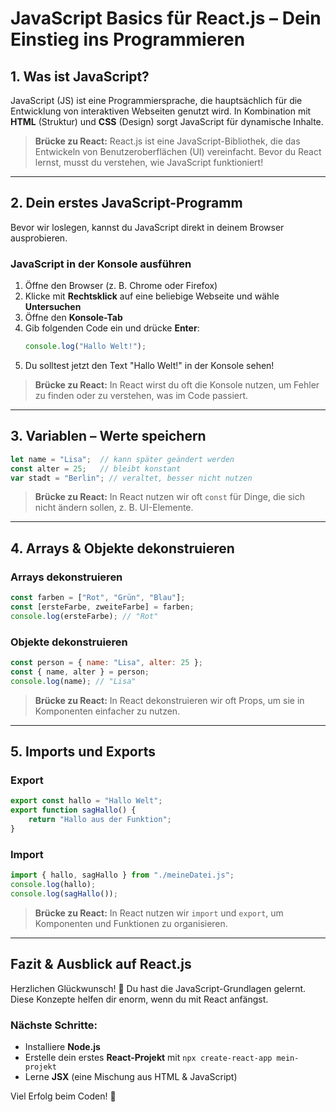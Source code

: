 # JavaScript Basics für React.js – Dein Einstieg ins Programmieren

## 1. Was ist JavaScript?
JavaScript (JS) ist eine Programmiersprache, die hauptsächlich für die Entwicklung von interaktiven Webseiten genutzt wird. In Kombination mit **HTML** (Struktur) und **CSS** (Design) sorgt JavaScript für dynamische Inhalte.

> **Brücke zu React:** React.js ist eine JavaScript-Bibliothek, die das Entwickeln von Benutzeroberflächen (UI) vereinfacht. Bevor du React lernst, musst du verstehen, wie JavaScript funktioniert!

---

## 2. Dein erstes JavaScript-Programm
Bevor wir loslegen, kannst du JavaScript direkt in deinem Browser ausprobieren.

### JavaScript in der Konsole ausführen
1. Öffne den Browser (z. B. Chrome oder Firefox)
2. Klicke mit **Rechtsklick** auf eine beliebige Webseite und wähle **Untersuchen**
3. Öffne den **Konsole-Tab**
4. Gib folgenden Code ein und drücke **Enter**:
   ```js
   console.log("Hallo Welt!");
   ```
5. Du solltest jetzt den Text "Hallo Welt!" in der Konsole sehen!

> **Brücke zu React:** In React wirst du oft die Konsole nutzen, um Fehler zu finden oder zu verstehen, was im Code passiert.

---

## 3. Variablen – Werte speichern
```js
let name = "Lisa";  // kann später geändert werden
const alter = 25;   // bleibt konstant
var stadt = "Berlin"; // veraltet, besser nicht nutzen
```

> **Brücke zu React:** In React nutzen wir oft `const` für Dinge, die sich nicht ändern sollen, z. B. UI-Elemente.

---

## 4. Arrays & Objekte dekonstruieren
### Arrays dekonstruieren
```js
const farben = ["Rot", "Grün", "Blau"];
const [ersteFarbe, zweiteFarbe] = farben;
console.log(ersteFarbe); // "Rot"
```

### Objekte dekonstruieren
```js
const person = { name: "Lisa", alter: 25 };
const { name, alter } = person;
console.log(name); // "Lisa"
```

> **Brücke zu React:** In React dekonstruieren wir oft Props, um sie in Komponenten einfacher zu nutzen.

---

## 5. Imports und Exports
### Export
```js
export const hallo = "Hallo Welt";
export function sagHallo() {
    return "Hallo aus der Funktion";
}
```

### Import
```js
import { hallo, sagHallo } from "./meineDatei.js";
console.log(hallo);
console.log(sagHallo());
```

> **Brücke zu React:** In React nutzen wir `import` und `export`, um Komponenten und Funktionen zu organisieren.

---

## Fazit & Ausblick auf React.js
Herzlichen Glückwunsch! 🎉 Du hast die JavaScript-Grundlagen gelernt. Diese Konzepte helfen dir enorm, wenn du mit React anfängst. 

### Nächste Schritte:
- Installiere **Node.js**
- Erstelle dein erstes **React-Projekt** mit `npx create-react-app mein-projekt`
- Lerne **JSX** (eine Mischung aus HTML & JavaScript)

Viel Erfolg beim Coden! 🚀

